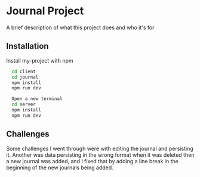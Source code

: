 
# Journal Project

A brief description of what this project does and who it's for


## Installation

Install my-project with npm

```bash
  cd client
  cd journal
  npm install
  npm run dev

  Open a new terminal
  cd server 
  npm install
  npm run dev
```

## Challenges

Some challenges I went through were with editing the journal and persisting it. 
Another was data persisting in the wrong format when it was deleted then a new journal was added, and I fixed that by adding a line break in the beginning of the new journals being added.

    
